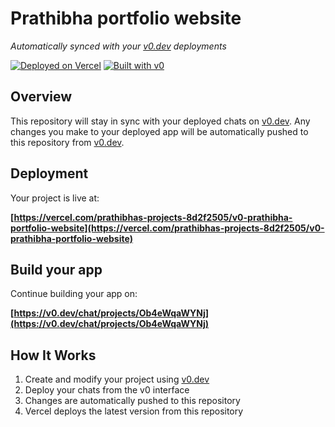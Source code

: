 # Prathibha portfolio website

*Automatically synced with your [v0.dev](https://v0.dev) deployments*

[![Deployed on Vercel](https://img.shields.io/badge/Deployed%20on-Vercel-black?style=for-the-badge&logo=vercel)](https://vercel.com/prathibhas-projects-8d2f2505/v0-prathibha-portfolio-website)
[![Built with v0](https://img.shields.io/badge/Built%20with-v0.dev-black?style=for-the-badge)](https://v0.dev/chat/projects/Ob4eWqaWYNj)

## Overview

This repository will stay in sync with your deployed chats on [v0.dev](https://v0.dev).
Any changes you make to your deployed app will be automatically pushed to this repository from [v0.dev](https://v0.dev).

## Deployment

Your project is live at:

**[https://vercel.com/prathibhas-projects-8d2f2505/v0-prathibha-portfolio-website](https://vercel.com/prathibhas-projects-8d2f2505/v0-prathibha-portfolio-website)**

## Build your app

Continue building your app on:

**[https://v0.dev/chat/projects/Ob4eWqaWYNj](https://v0.dev/chat/projects/Ob4eWqaWYNj)**

## How It Works

1. Create and modify your project using [v0.dev](https://v0.dev)
2. Deploy your chats from the v0 interface
3. Changes are automatically pushed to this repository
4. Vercel deploys the latest version from this repository